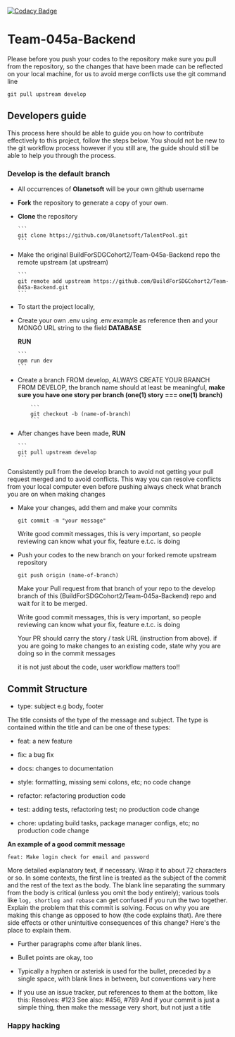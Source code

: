 [![Codacy Badge](https://api.codacy.com/project/badge/Grade/2418e75d5b384b39902c3a77e34de1fa)](https://app.codacy.com/gh/BuildForSDGCohort2/Team-045a-Backend?utm_source=github.com&utm_medium=referral&utm_content=BuildForSDGCohort2/Team-045a-Backend&utm_campaign=Badge_Grade_Settings)

# Team-045a-Backend

Please before you push your codes to the repository make sure you pull from the repository, so the changes that have been made can be reflected on your local machine, for us to avoid merge conflicts use the git command line

    git pull upstream develop

## Developers guide

This process here should be able to guide you on how to contribute effectively to this project, follow the steps below. You should not be new to the git workflow process however if you still are, the guide should still be able to help you through the process.

### Develop is the default branch

- All occurrences of **Olanetsoft** will be your own github username

- **Fork** the repository to generate a copy of your own.

- **Clone** the repository

      ```
      git clone https://github.com/Olanetsoft/TalentPool.git
      ```

- Make the original BuildForSDGCohort2/Team-045a-Backend repo the remote upstream (at upstream)

      ```
      git remote add upstream https://github.com/BuildForSDGCohort2/Team-045a-Backend.git
      ```

- To start the project locally,

- Create your own .env using .env.example as reference then and your MONGO URL string to the field **DATABASE**

  **RUN**

      ```
      npm run dev
      ```

- Create a branch FROM develop, ALWAYS CREATE YOUR BRANCH FROM DEVELOP,
  the branch name should at least be meaningful, **make sure you have one story per branch (one(1) story === one(1) branch)**

          ```
          git checkout -b (name-of-branch)
          ```

- After changes have been made, **RUN**

      ```
      git pull upstream develop
      ```

Consistently pull from the develop branch to avoid not getting your pull request merged and to avoid conflicts.
This way you can resolve conflicts from your local computer even before pushing always check what branch you are on when making changes

- Make your changes, add them and make your commits

  ```
  git commit -m "your message"
  ```

  Write good commit messages, this is very important, so people reviewing can know what your fix, feature e.t.c. is doing

- Push your codes to the new branch on your forked remote upstream repository

  ```
  git push origin (name-of-branch)
  ```

  Make your Pull request from that branch of your repo to the develop branch of this (BuildForSDGCohort2/Team-045a-Backend) repo and wait for it to be merged.

  Write good commit messages, this is very important, so people reviewing can know what your fix, feature e.t.c. is doing

  Your PR should carry the story / task URL (instruction from above).
  if you are going to make changes to an existing code, state why you are doing so in the commit messages

  it is not just about the code, user workflow matters too!!

## Commit Structure

- type: subject e.g body, footer

The title consists of the type of the message and subject.
The type is contained within the title and can be one of these types:

- feat: a new feature

- fix: a bug fix

- docs: changes to documentation

- style: formatting, missing semi colons, etc; no code change

- refactor: refactoring production code

- test: adding tests, refactoring test; no production code change

- chore: updating build tasks, package manager configs, etc; no production code change

**An example of a good commit message**

    feat: Make login check for email and password

More detailed explanatory text, if necessary. Wrap it to about 72 characters or so. In some contexts, the first line is treated as the
subject of the commit and the rest of the text as the body. The blank line separating the summary from the body is critical (unless
you omit the body entirely); various tools like `log, shortlog and rebase` can get confused if you run the two together.
Explain the problem that this commit is solving. Focus on why you are making this change as opposed to how (the code explains that).
Are there side effects or other unintuitive consequences of this change? Here's the place to explain them.

- Further paragraphs come after blank lines.

- Bullet points are okay, too

- Typically a hyphen or asterisk is used for the bullet, preceded
  by a single space, with blank lines in between, but conventions vary here

- If you use an issue tracker, put references to them at the bottom,
  like this:
  Resolves: #123
  See also: #456, #789
  And if your commit is just a simple thing, then make the message very short, but not just a title

### Happy hacking
